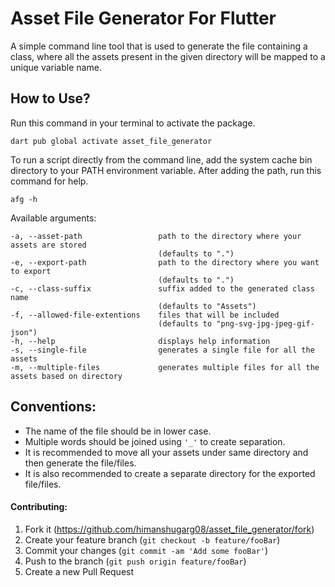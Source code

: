 # Asset File Generator For Flutter
A simple command line tool that is used to generate the file containing a class, where all the assets present in the given directory will be mapped to a unique variable name.

## How to Use?

Run this command in your terminal to activate the package.
```
dart pub global activate asset_file_generator
```
To run a script directly from the command line, add the system cache bin directory to your PATH environment variable. After adding the path, run this command for help.

```
afg -h
```
Available arguments:

```
-a, --asset-path                 path to the directory where your assets are stored
                                 (defaults to ".")
-e, --export-path                path to the directory where you want to export
                                 (defaults to ".")
-c, --class-suffix               suffix added to the generated class name
                                 (defaults to "Assets")
-f, --allowed-file-extentions    files that will be included
                                 (defaults to "png-svg-jpg-jpeg-gif-json")
-h, --help                       displays help information
-s, --single-file                generates a single file for all the assets
-m, --multiple-files             generates multiple files for all the assets based on directory
```

## Conventions:

* The name of the file should be in lower case.
* Multiple words should be joined using `'_'` to create separation.
* It is recommended to move all your assets under same directory and then generate the file/files.
* It is also recommended to create a separate directory for the exported file/files.

#### Contributing:

1. Fork it (<https://github.com/himanshugarg08/asset_file_generator/fork>)
2. Create your feature branch (`git checkout -b feature/fooBar`)
3. Commit your changes (`git commit -am 'Add some fooBar'`)
4. Push to the branch (`git push origin feature/fooBar`)
5. Create a new Pull Request
